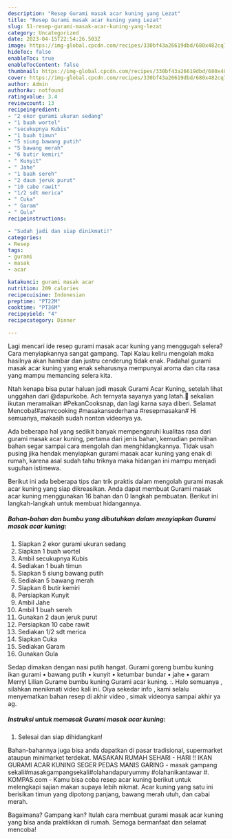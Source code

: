 ```yaml
---
description: "Resep Gurami masak acar kuning yang Lezat"
title: "Resep Gurami masak acar kuning yang Lezat"
slug: 51-resep-gurami-masak-acar-kuning-yang-lezat
category: Uncategorized
date: 2023-04-15T22:54:26.503Z
image: https://img-global.cpcdn.com/recipes/330bf43a26619dbd/680x482cq70/gurami-masak-acar-kuning-foto-resep-utama.jpg
hideToc: false
enableToc: true
enableTocContent: false
thumbnail: https://img-global.cpcdn.com/recipes/330bf43a26619dbd/680x482cq70/gurami-masak-acar-kuning-foto-resep-utama.jpg
cover: https://img-global.cpcdn.com/recipes/330bf43a26619dbd/680x482cq70/gurami-masak-acar-kuning-foto-resep-utama.jpg
author: Admin
authorAv: notfound
ratingvalue: 3.4
reviewcount: 13
recipeingredient:
- "2 ekor gurami ukuran sedang"
- "1 buah wortel"
- "secukupnya Kubis"
- "1 buah timun"
- "5 siung bawang putih"
- "5 bawang merah"
- "6 butir kemiri"
- " Kunyit"
- " Jahe"
- "1 buah sereh"
- "2 daun jeruk purut"
- "10 cabe rawit"
- "1/2 sdt merica"
- " Cuka"
- " Garam"
- " Gula"
recipeinstructions:

- "Sudah jadi dan siap dinikmati!"
categories:
- Resep
tags:
- gurami
- masak
- acar

katakunci: gurami masak acar 
nutrition: 209 calories
recipecuisine: Indonesian
preptime: "PT22M"
cooktime: "PT36M"
recipeyield: "4"
recipecategory: Dinner

---
```



Lagi mencari ide resep gurami masak acar kuning yang menggugah selera? Cara menyiapkannya sangat gampang. Tapi Kalau keliru mengolah maka hasilnya akan hambar dan justru cenderung tidak enak. Padahal gurami masak acar kuning yang enak seharusnya mempunyai aroma dan cita rasa yang mampu memancing selera kita.


Ntah kenapa bisa putar haluan jadi masak Gurami Acar Kuning, setelah lihat unggahan dari @dapurkobe. Ach ternyata sayanya yang latah.🤭 sekalian ikutan meramaikan #PekanCooksnap, dan lagi karna saya diberi. Selamat Mencoba!#asmrcooking #masakansederhana #resepmasakan# Hi semuanya, makasih sudah nonton videonya ya.

Ada beberapa hal yang sedikit banyak mempengaruhi kualitas rasa dari gurami masak acar kuning, pertama dari jenis bahan, kemudian pemilihan bahan segar sampai cara mengolah dan menghidangkannya. Tidak usah pusing jika hendak menyiapkan gurami masak acar kuning yang enak di rumah, karena asal sudah tahu triknya maka hidangan ini mampu menjadi suguhan istimewa.


Berikut ini ada beberapa tips dan trik praktis dalam mengolah gurami masak acar kuning yang siap dikreasikan. Anda dapat membuat Gurami masak acar kuning menggunakan 16 bahan dan 0 langkah pembuatan. Berikut ini langkah-langkah untuk membuat hidangannya.

<!--inarticleads1-->

##### Bahan-bahan dan bumbu yang dibutuhkan dalam menyiapkan Gurami masak acar kuning:

1. Siapkan 2 ekor gurami ukuran sedang
1. Siapkan 1 buah wortel
1. Ambil secukupnya Kubis
1. Sediakan 1 buah timun
1. Siapkan 5 siung bawang putih
1. Sediakan 5 bawang merah
1. Siapkan 6 butir kemiri
1. Persiapkan  Kunyit
1. Ambil  Jahe
1. Ambil 1 buah sereh
1. Gunakan 2 daun jeruk purut
1. Persiapkan 10 cabe rawit
1. Sediakan 1/2 sdt merica
1. Siapkan  Cuka
1. Sediakan  Garam
1. Gunakan  Gula


Sedap dimakan dengan nasi putih hangat. Gurami goreng bumbu kuning ikan gurami • bawang putih • kunyit • ketumbar bundar • jahe • garam Merryl Lilian Gurame bumbu kuning Gurami acar kuning. :. Halo semuanya , silahkan menikmati video kali ini. Oiya sekedar info , kami selalu menyematkan bahan resep di akhir video , simak videonya sampai akhir ya ag. 

<!--inarticleads2-->

##### Instruksi untuk memasak Gurami masak acar kuning:


1. Selesai dan siap dihidangkan!

Bahan-bahannya juga bisa anda dapatkan di pasar tradisional, supermarket ataupun minimarket terdekat. MASAKAN RUMAH SEHARI - HARI !! IKAN GURAMI ACAR KUNING SEGER PEDAS MANIS GARING - masak gampang sekali#masakgampangsekali#olahandapuryummy #olahanikantawar #. KOMPAS.com - Kamu bisa coba resep acar kuning berikut untuk melengkapi sajian makan supaya lebih nikmat. Acar kuning yang satu ini berisikan timun yang dipotong panjang, bawang merah utuh, dan cabai merah. 

Bagaimana? Gampang kan? Itulah cara membuat gurami masak acar kuning yang bisa anda praktikkan di rumah. Semoga bermanfaat dan selamat mencoba!

